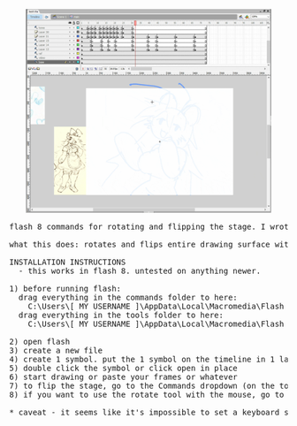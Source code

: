 <div align="center">
  <img alt="structure" src="https://github.com/wcroachie/flash-8-commands/blob/main/DEMO.gif?raw=true" width="88%">
</div>

<pre>
flash 8 commands for rotating and flipping the stage. I wrote these in 2023. should make the drawing experience a hell of a lot easier for people like me who like to rotate and flip their art as they work :)

what this does: rotates and flips entire drawing surface without transforming or altering anything, similar behavior to in art programs like photoshop and krita when flipping/rotating the canvas.

INSTALLATION INSTRUCTIONS
  - this works in flash 8. untested on anything newer.

1) before running flash:
  drag everything in the commands folder to here:
    C:\Users\[ MY USERNAME ]\AppData\Local\Macromedia\Flash 8\en\Configuration\Commands\
  drag everything in the tools folder to here:
    C:\Users\[ MY USERNAME ]\AppData\Local\Macromedia\Flash 8\en\Configuration\Tools\
    
2) open flash
3) create a new file
4) create 1 symbol. put the 1 symbol on the timeline in 1 layer in 1 frame .use f5 to extend this single keyframe to the duration of your project. everything you make will need to be nested within this symbol for this to work.
5) double click the symbol or click open in place
6) start drawing or paste your frames or whatever
7) to flip the stage, go to the Commands dropdown (on the top bar) and select the desired command to run it. You can bind keyboard shortcuts to these.
8) if you want to use the rotate tool with the mouse, go to edit > customize tools panel > and then click the square on the left where you wanna place the tool. find the smiley face that says RotateStage tool and add that to the tool slot. you can then use the tool with the mouse*

* caveat - it seems like it's impossible to set a keyboard shortcut to summon a custom tool, flash only allows keys to be bound to built-in tools. sorry
</pre>
